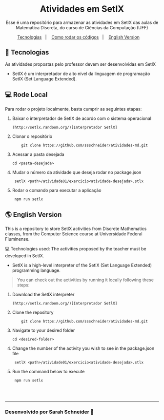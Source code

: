 <h1 align="center"> Atividades em SetlX </h1>

<p align="center">
Esse é uma repositório para armazenar as atividades em SetlX das aulas de Matemática Discreta, do curso de Ciências da Computação (UFF)<br/>
</p>

<p align="center">
  <a href="#-tecnologias">Tecnologias</a>&nbsp;&nbsp;&nbsp;|&nbsp;&nbsp;&nbsp;
  <a href="#-deploy">Como rodar os códigos</a>&nbsp;&nbsp;&nbsp;|&nbsp;&nbsp;&nbsp;
  <a href="#-english-version">English Version</a>&nbsp;&nbsp;&nbsp;&nbsp;&nbsp;&nbsp;
</p>

## 🚀 Tecnologias

As atividades propostas pelo professor devem ser desenvolvidas em SetlX

- SetlX é um interpretador de alto nível da linguagem de programação SetlX (Set Language Extended).

## 💻 Rode Local

Para rodar o projeto localmente, basta cumprir as seguintes etapas:

1. Baixar o interpretador de SetlX de acordo com o sistema operacional
   ``` 
   (http://setlx.randoom.org/)[Interpretador SetlX]
   ```
2. Clonar o repositório
    ``` 
        git clone https://github.com/ssschneider/atividades-md.git
    ```
3. Acessar a pasta desejada
   ``` 
   cd <pasta-desejada>
   ```
4. Mudar o número da atividade que deseja rodar no package.json
   ``` 
    setlX <path>/atividade01/exercicio<atividade-desejada>.stlx
    ```
5. Rodar o comando para executar a aplicação
   ``` 
    npm run setlx
    ```

## 🌎 English Version

This is a repository to store SetlX activities from Discrete Mathematics classes, from the Computer Science course at Universidade Federal Fluminense. 

💻 Technologies used:
The activities proposed by the teacher must be developed in SetlX.

- SetlX is a high-level interpreter of the SetlX (Set Language Extended) programming language.

> You can check out the activities by running it locally following these steps:
1. Download the SetlX interpreter 
   ``` 
   (http://setlx.randoom.org/)[Interpretador SetlX]
   ```
2. Clone the repository
    ``` 
        git clone https://github.com/ssschneider/atividades-md.git
    ```
3. Navigate to your desired folder
   ``` 
   cd <desired-folder>
   ```
4. Change the number of the activity you wish to see in the package.json file
   ``` 
    setlX <path>/atividade01/exercicio<atividade-desejada>.stlx
    ```
5. Run the command below to execute
   ``` 
    npm run setlx
    ```

<br/><br/>

---
### Desenvolvido por Sarah Schneider 🖖